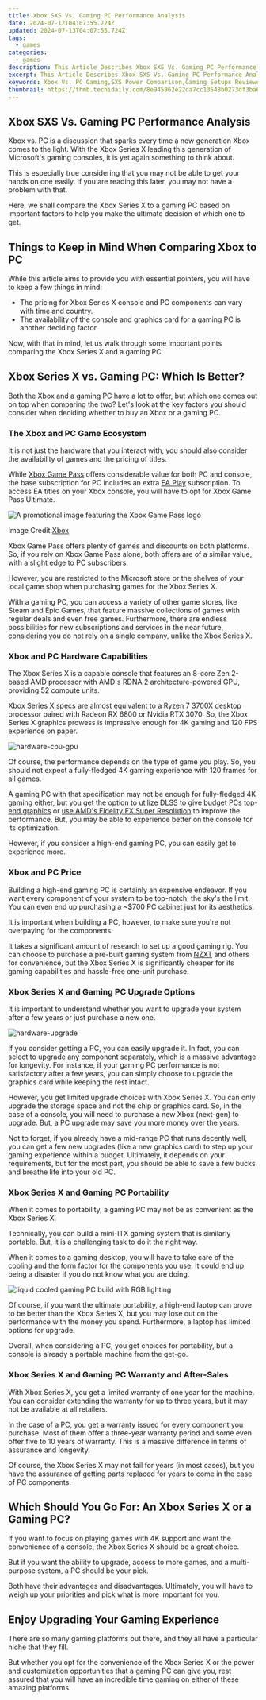 ```yaml
---
title: Xbox SXS Vs. Gaming PC Performance Analysis
date: 2024-07-12T04:07:55.724Z
updated: 2024-07-13T04:07:55.724Z
tags:
  - games
categories:
  - games
description: This Article Describes Xbox SXS Vs. Gaming PC Performance Analysis
excerpt: This Article Describes Xbox SXS Vs. Gaming PC Performance Analysis
keywords: Xbox Vs. PC Gaming,SXS Power Comparison,Gaming Setups Reviewed,Console Versus PC Bench,Vs Performance Analysis,High-Performance Systems,Gameplay Differences Explored
thumbnail: https://thmb.techidaily.com/8e945962e22da7cc13548b0273df3ba622849bedca30e5d0f04cb4a458929e39.jpg
---
```


## Xbox SXS Vs. Gaming PC Performance Analysis

 Xbox vs. PC is a discussion that sparks every time a new generation Xbox comes to the light. With the Xbox Series X leading this generation of Microsoft's gaming consoles, it is yet again something to think about.

 This is especially true considering that you may not be able to get your hands on one easily. If you are reading this later, you may not have a problem with that.

 Here, we shall compare the Xbox Series X to a gaming PC based on important factors to help you make the ultimate decision of which one to get.

## Things to Keep in Mind When Comparing Xbox to PC

 While this article aims to provide you with essential pointers, you will have to keep a few things in mind:

* The pricing for Xbox Series X console and PC components can vary with time and country.
* The availability of the console and graphics card for a gaming PC is another deciding factor.

 Now, with that in mind, let us walk through some important points comparing the Xbox Series X and a gaming PC.

## Xbox Series X vs. Gaming PC: Which Is Better?

 Both the Xbox and a gaming PC have a lot to offer, but which one comes out on top when comparing the two? Let's look at the key factors you should consider when deciding whether to buy an Xbox or a gaming PC.

### The Xbox and PC Game Ecosystem

 It is not just the hardware that you interact with, you should also consider the availability of games and the pricing of titles.

 While [Xbox Game Pass](https://www.makeuseof.com/tag/what-is-xbox-game-pass-everything-need-know/) offers considerable value for both PC and console, the base subscription for PC includes an extra [EA Play](https://www.ea.com/ea-play) subscription. To access EA titles on your Xbox console, you will have to opt for Xbox Game Pass Ultimate.

![A promotional image featuring the Xbox Game Pass logo](https://static1.makeuseofimages.com/wordpress/wp-content/uploads/2023/09/feature.jpg)

 Image Credit:[Xbox](https://news.xbox.com/en-us/2023/04/11/pc-game-pass-now-available-40-countries/)

 Xbox Game Pass offers plenty of games and discounts on both platforms. So, if you rely on Xbox Game Pass alone, both offers are of a similar value, with a slight edge to PC subscribers.

 However, you are restricted to the Microsoft store or the shelves of your local game shop when purchasing games for the Xbox Series X.

 With a gaming PC, you can access a variety of other game stores, like Steam and Epic Games, that feature massive collections of games with regular deals and even free games. Furthermore, there are endless possibilities for new subscriptions and services in the near future, considering you do not rely on a single company, unlike the Xbox Series X.

### Xbox and PC Hardware Capabilities

 The Xbox Series X is a capable console that features an 8-core Zen 2-based AMD processor with AMD's RDNA 2 architecture-powered GPU, providing 52 compute units.

 Xbox Series X specs are almost equivalent to a Ryzen 7 3700X desktop processor paired with Radeon RX 6800 or Nvidia RTX 3070\. So, the Xbox Series X graphics prowess is impressive enough for 4K gaming and 120 FPS experience on paper.

![hardware-cpu-gpu](https://static1.makeuseofimages.com/wordpress/wp-content/uploads/2021/08/hardware-cpu-gpu.jpg)

 Of course, the performance depends on the type of game you play. So, you should not expect a fully-fledged 4K gaming experience with 120 frames for all games.

 A gaming PC with that specification may not be enough for fully-fledged 4K gaming either, but you get the option to [utilize DLSS to give budget PCs top-end graphics](https://www.makeuseof.com/how-deep-learning-super-sampling-can-give-budget-pcs-top-end-graphics/) or [use AMD's Fidelity FX Super Resolution](https://www.makeuseof.com/what-is-amd-fidelityfx-super-resolution-how-to-use/) to improve the performance. But, you may be able to experience better on the console for its optimization.

 However, if you consider a high-end gaming PC, you can easily get to experience more.

### Xbox and PC Price

 Building a high-end gaming PC is certainly an expensive endeavor. If you want every component of your system to be top-notch, the sky's the limit. You can even end up purchasing a \~$700 PC cabinet just for its aesthetics.

 It is important when building a PC, however, to make sure you're not overpaying for the components.

 It takes a significant amount of research to set up a good gaming rig. You can choose to purchase a pre-built gaming system from [NZXT](https://nzxt.com) and others for convenience, but the Xbox Series X is significantly cheaper for its gaming capabilities and hassle-free one-unit purchase.

### Xbox Series X and Gaming PC Upgrade Options

 It is important to understand whether you want to upgrade your system after a few years or just purchase a new one.

![hardware-upgrade](https://static1.makeuseofimages.com/wordpress/wp-content/uploads/2021/08/hardware-upgrade.jpg)

 If you consider getting a PC, you can easily upgrade it. In fact, you can select to upgrade any component separately, which is a massive advantage for longevity. For instance, if your gaming PC performance is not satisfactory after a few years, you can simply choose to upgrade the graphics card while keeping the rest intact.

 However, you get limited upgrade choices with Xbox Series X. You can only upgrade the storage space and not the chip or graphics card. So, in the case of a console, you will need to purchase a new Xbox (next-gen) to upgrade. But, a PC upgrade may save you more money over the years.

 Not to forget, if you already have a mid-range PC that runs decently well, you can get a few new upgrades (like a new graphics card) to step up your gaming experience within a budget. Ultimately, it depends on your requirements, but for the most part, you should be able to save a few bucks and breathe life into your old PC.

### Xbox Series X and Gaming PC Portability

 When it comes to portability, a gaming PC may not be as convenient as the Xbox Series X.

 Technically, you can build a mini-ITX gaming system that is similarly portable. But, it is a challenging task to do it the right way.

 When it comes to a gaming desktop, you will have to take care of the cooling and the form factor for the components you use. It could end up being a disaster if you do not know what you are doing.

![liquid cooled gaming PC build with RGB lighting](https://static1.makeuseofimages.com/wordpress/wp-content/uploads/2023/07/liquid-cooled-gaming-pc-build.jpg)

 Of course, if you want the ultimate portability, a high-end laptop can prove to be better than the Xbox Series X, but you may lose out on the performance with the money you spend. Furthermore, a laptop has limited options for upgrade.

 Overall, when considering a PC, you get choices for portability, but a console is already a portable machine from the get-go.

### Xbox Series X and Gaming PC Warranty and After-Sales

 With Xbox Series X, you get a limited warranty of one year for the machine. You can consider extending the warranty for up to three years, but it may not be available at all retailers.

 In the case of a PC, you get a warranty issued for every component you purchase. Most of them offer a three-year warranty period and some even offer five to 10 years of warranty. This is a massive difference in terms of assurance and longevity.

 Of course, the Xbox Series X may not fail for years (in most cases), but you have the assurance of getting parts replaced for years to come in the case of PC components.

## Which Should You Go For: An Xbox Series X or a Gaming PC?

 If you want to focus on playing games with 4K support and want the convenience of a console, the Xbox Series X should be a great choice.

 But if you want the ability to upgrade, access to more games, and a multi-purpose system, a PC should be your pick.

 Both have their advantages and disadvantages. Ultimately, you will have to weigh up your priorities and pick what is more important for you.

## Enjoy Upgrading Your Gaming Experience

 There are so many gaming platforms out there, and they all have a particular niche that they fill.

 But whether you opt for the convenience of the Xbox Series X or the power and customization opportunities that a gaming PC can give you, rest assured that you will have an incredible time gaming on either of these amazing platforms.


<ins class="adsbygoogle"
     style="display:block"
     data-ad-format="autorelaxed"
     data-ad-client="ca-pub-7571918770474297"
     data-ad-slot="1223367746"></ins>



<ins class="adsbygoogle"
     style="display:block"
     data-ad-client="ca-pub-7571918770474297"
     data-ad-slot="8358498916"
     data-ad-format="auto"
     data-full-width-responsive="true"></ins>




